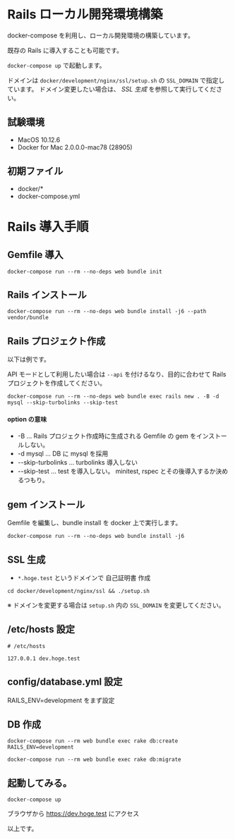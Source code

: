 # Rails ローカル開発環境構築

docker-compose を利用し、ローカル開発環境の構築しています。

既存の Rails に導入することも可能です。

`docker-compose up` で起動します。

ドメインは `docker/development/nginx/ssl/setup.sh` の `SSL_DOMAIN` で指定しています。
ドメイン変更したい場合は、 *SSL 生成* を参照して実行してください。

## 試験環境

* MacOS 10.12.6
* Docker for Mac 2.0.0.0-mac78 (28905)

## 初期ファイル

* docker/*
* docker-compose.yml

# Rails 導入手順

## Gemfile 導入

```
docker-compose run --rm --no-deps web bundle init
```

## Rails インストール

```
docker-compose run --rm --no-deps web bundle install -j6 --path vendor/bundle
```

## Rails プロジェクト作成

以下は例です。

API モードとして利用したい場合は `--api` を付けるなり、目的に合わせて Rails プロジェクトを作成してください。

```
docker-compose run --rm --no-deps web bundle exec rails new . -B -d mysql --skip-turbolinks --skip-test
```

#### option の意味

* -B ... Rails プロジェクト作成時に生成される Gemfile の gem をインストールしない。
* -d mysql ... DB に mysql を採用
* --skip-turbolinks ... turbolinks 導入しない
* --skip-test ... test を導入しない。 minitest, rspec とその後導入するか決めるつもり。

## gem インストール

Gemfile を編集し、bundle install を docker 上で実行します。

```
docker-compose run --rm --no-deps web bundle install -j6
```

## SSL 生成

* `*.hoge.test` というドメインで 自己証明書 作成

```
cd docker/development/nginx/ssl && ./setup.sh
```

※ ドメインを変更する場合は `setup.sh` 内の `SSL_DOMAIN` を変更してください。

## /etc/hosts 設定

```
# /etc/hosts

127.0.0.1 dev.hoge.test
```

## config/database.yml 設定

RAILS_ENV=development をまず設定

## DB 作成

```
docker-compose run --rm web bundle exec rake db:create RAILS_ENV=development
```

```
docker-compose run --rm web bundle exec rake db:migrate
```

## 起動してみる。

```
docker-compose up
```

ブラウザから https://dev.hoge.test にアクセス

以上です。
